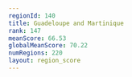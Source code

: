 ```yaml
---
regionId: 140
title: Guadeloupe and Martinique
rank: 147
meanScore: 66.53
globalMeanScore: 70.22
numRegions: 220
layout: region_score
---
```

